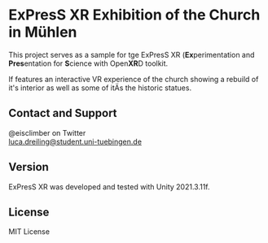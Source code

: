 # ExPresS XR Exhibition of the Church in Mühlen

This project serves as a sample for tge ExPresS XR (**Ex**perimentation and **Pres**entation for **S**cience with Open**XR**D toolkit.

If features an interactive VR experience of the church showing a rebuild of it's interior as well as some of itÄs the historic statues.

## Contact and Support

@eisclimber on Twitter  
luca.dreiling@student.uni-tuebingen.de

## Version

ExPresS XR was developed and tested with Unity 2021.3.11f.

## License

MIT License
